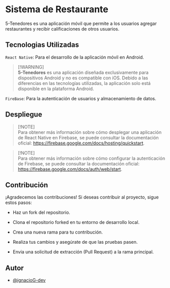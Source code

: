 
# Sistema de Restaurante 

5-Tenedores es una aplicación móvil que permite a los usuarios agregar restaurantes y recibir calificaciones de otros usuarios.




## Tecnologias Utilizadas

`React Native`: Para el desarrollo de la aplicación móvil en Android.


> [!WARNING]\
> **5-Tenedores** es una aplicación diseñada exclusivamente para dispositivos Android y no es compatible con iOS. Debido a las diferencias en las tecnologías utilizadas, la aplicación solo está disponible en la plataforma Android.

`FireBase`: Para la autenticación de usuarios y almacenamiento de datos.
## Despliegue

> [!NOTE]\
> Para obtener más información sobre cómo desplegar una aplicación de React Native en Firebase, se puede consultar la documentación oficial: https://firebase.google.com/docs/hosting/quickstart.

> [!NOTE]\
> Para obtener más información sobre cómo configurar la autenticación de Firebase, se puede consultar la documentación oficial: https://firebase.google.com/docs/auth/web/start.

## Contribución

¡Agradecemos las contribuciones! Si deseas contribuir al proyecto, sigue estos pasos:

- Haz un fork del repositorio.

- Clona el repositorio forked en tu entorno de desarrollo local.

- Crea una nueva rama para tu contribución.

- Realiza tus cambios y asegúrate de que las pruebas pasen.

- Envia una solicitud de extracción (Pull Request) a la rama principal.

## Autor

- [@ignacioG-dev](https://github.com/ignacioG-dev)

